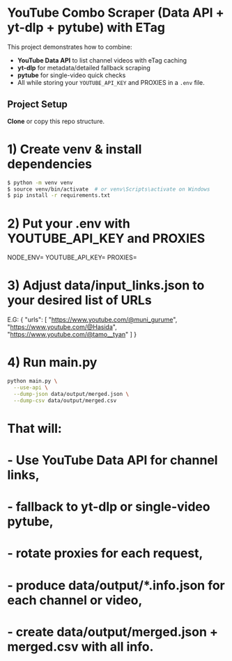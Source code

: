 # YouTube Combo Scraper (Data API + yt-dlp + pytube) with ETag

This project demonstrates how to combine:

- **YouTube Data API** to list channel videos with eTag caching
- **yt-dlp** for metadata/detailed fallback scraping
- **pytube** for single-video quick checks
- All while storing your `YOUTUBE_API_KEY` and PROXIES in a `.env` file.

## Project Setup

**Clone** or copy this repo structure.

# 1) Create venv & install dependencies
```bash
$ python -m venv venv
$ source venv/bin/activate  # or venv\Scripts\activate on Windows
$ pip install -r requirements.txt
```

# 2) Put your .env with YOUTUBE_API_KEY and PROXIES

NODE_ENV=
YOUTUBE_API_KEY=
PROXIES=

# 3) Adjust data/input_links.json to your desired list of URLs

E.G:
{
    "urls": [
      "https://www.youtube.com/@muni_gurume",
      "https://www.youtube.com/@Hasida",
      "https://www.youtube.com/@tamo__tyan"
    ]
}

# 4) Run main.py
```bash
python main.py \
  --use-api \
  --dump-json data/output/merged.json \
  --dump-csv data/output/merged.csv
```

# That will:
#  - Use YouTube Data API for channel links,
#  - fallback to yt-dlp or single-video pytube,
#  - rotate proxies for each request,
#  - produce data/output/*.info.json for each channel or video,
#  - create data/output/merged.json + merged.csv with all info.
